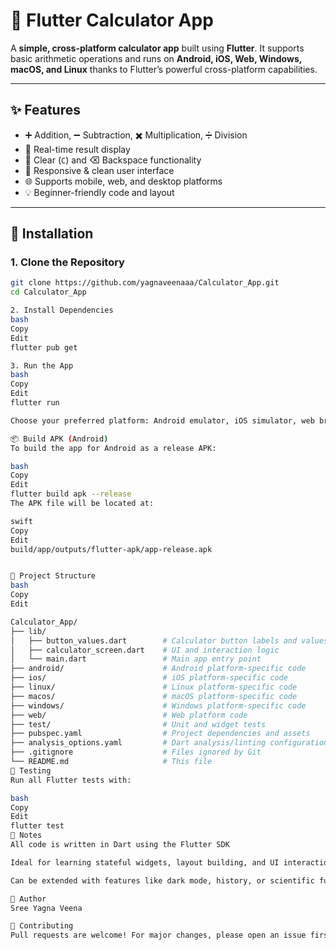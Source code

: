 # 📱 Flutter Calculator App

A **simple, cross-platform calculator app** built using **Flutter**. It supports basic arithmetic operations and runs on **Android, iOS, Web, Windows, macOS, and Linux** thanks to Flutter’s powerful cross-platform capabilities.

---

## ✨ Features

- ➕ Addition, ➖ Subtraction, ✖️ Multiplication, ➗ Division
- 🔄 Real-time result display
- 🧹 Clear (`C`) and ⌫ Backspace functionality
- 📱 Responsive & clean user interface
- 🌐 Supports mobile, web, and desktop platforms
- 💡 Beginner-friendly code and layout

---

## 🧰 Installation

### 1. Clone the Repository

```bash
git clone https://github.com/yagnaveenaaa/Calculator_App.git
cd Calculator_App

2. Install Dependencies
bash
Copy
Edit
flutter pub get

3. Run the App
bash
Copy
Edit
flutter run

Choose your preferred platform: Android emulator, iOS simulator, web browser, or desktop environment.

📦 Build APK (Android)
To build the app for Android as a release APK:

bash
Copy
Edit
flutter build apk --release
The APK file will be located at:

swift
Copy
Edit
build/app/outputs/flutter-apk/app-release.apk


📁 Project Structure
bash
Copy
Edit

Calculator_App/
├── lib/
│   ├── button_values.dart        # Calculator button labels and values
│   ├── calculator_screen.dart    # UI and interaction logic
│   └── main.dart                 # Main app entry point
├── android/                      # Android platform-specific code
├── ios/                          # iOS platform-specific code
├── linux/                        # Linux platform-specific code
├── macos/                        # macOS platform-specific code
├── windows/                      # Windows platform-specific code
├── web/                          # Web platform code
├── test/                         # Unit and widget tests
├── pubspec.yaml                  # Project dependencies and assets
├── analysis_options.yaml         # Dart analysis/linting configuration
├── .gitignore                    # Files ignored by Git
└── README.md                     # This file
🧪 Testing
Run all Flutter tests with:

bash
Copy
Edit
flutter test
📌 Notes
All code is written in Dart using the Flutter SDK

Ideal for learning stateful widgets, layout building, and UI interactions

Can be extended with features like dark mode, history, or scientific functions

👤 Author
Sree Yagna Veena

🤝 Contributing
Pull requests are welcome! For major changes, please open an issue first to discuss what you’d like to change.
